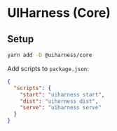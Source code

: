 # UIHarness (Core)

## Setup

```bash
yarn add -D @uiharness/core
```

Add scripts to `package.json`:

```json
{
  "scripts": {
    "start": "uiharness start",
    "dist": "uiharness dist",
    "serve": "uiharness serve"
  }
}
```
